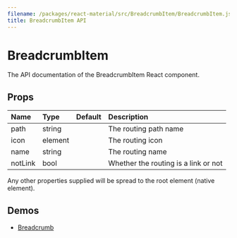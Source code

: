 ```yaml
---
filename: /packages/react-material/src/BreadcrumbItem/BreadcrumbItem.js
title: BreadcrumbItem API
---
```


<!--- This documentation is automatically generated, do not try to edit it. -->

# BreadcrumbItem

<p class="description">The API documentation of the BreadcrumbItem React component.</p>



## Props

| Name | Type | Default | Description |
|:-----|:-----|:--------|:------------|
| <span class="prop-name">path</span> | <span class="prop-type">string |   | The routing path name |
| <span class="prop-name">icon</span> | <span class="prop-type">element |   | The routing icon |
| <span class="prop-name">name</span> | <span class="prop-type">string |   | The routing name |
| <span class="prop-name">notLink</span> | <span class="prop-type">bool |   | Whether the routing is a link or not |

Any other properties supplied will be spread to the root element (native element).

## Demos

- [Breadcrumb](/demos/breadcrumb)

